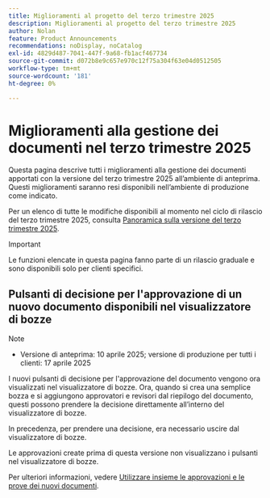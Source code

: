 ```yaml
---
title: Miglioramenti al progetto del terzo trimestre 2025
description: Miglioramenti al progetto del terzo trimestre 2025
author: Nolan
feature: Product Announcements
recommendations: noDisplay, noCatalog
exl-id: 4829d487-7041-447f-9a68-fb1acf467734
source-git-commit: d072b8e9c657e970c12f75a304f63e04d0512505
workflow-type: tm+mt
source-wordcount: '181'
ht-degree: 0%

---
```


# Miglioramenti alla gestione dei documenti nel terzo trimestre 2025

Questa pagina descrive tutti i miglioramenti alla gestione dei documenti apportati con la versione del terzo trimestre 2025 all’ambiente di anteprima. Questi miglioramenti saranno resi disponibili nell’ambiente di produzione come indicato.

Per un elenco di tutte le modifiche disponibili al momento nel ciclo di rilascio del terzo trimestre 2025, consulta [Panoramica sulla versione del terzo trimestre 2025](/help/quicksilver/product-announcements/product-releases/25-q3-release-activity/25-q3-release-overview.md).

>[!IMPORTANT]
>
>Le funzioni elencate in questa pagina fanno parte di un rilascio graduale e sono disponibili solo per clienti specifici.


## Pulsanti di decisione per l&#39;approvazione di un nuovo documento disponibili nel visualizzatore di bozze

>[!NOTE]
>
>* Versione di anteprima: 10 aprile 2025; versione di produzione per tutti i clienti: 17 aprile 2025

I nuovi pulsanti di decisione per l&#39;approvazione del documento vengono ora visualizzati nel visualizzatore di bozze. Ora, quando si crea una semplice bozza e si aggiungono approvatori e revisori dal riepilogo del documento, questi possono prendere la decisione direttamente all’interno del visualizzatore di bozze.

In precedenza, per prendere una decisione, era necessario uscire dal visualizzatore di bozze.

Le approvazioni create prima di questa versione non visualizzano i pulsanti nel visualizzatore di bozze.

Per ulteriori informazioni, vedere [Utilizzare insieme le approvazioni e le prove dei nuovi documenti](/help/quicksilver/review-and-approve-work/document-reviews-and-approvals/doc-approvals-and-proofing.md).
